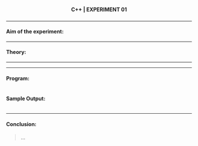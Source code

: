 <h4 align=center><b>C++ | EXPERIMENT 01</b></h4>

### 

---

#### **Aim of the experiment:**
> 

---

#### **Theory:**
> 

---


---

#### **Program:**
```cpp

```

#### **Sample Output:**
```cpp

```

---

#### **Conclusion:**
> ...